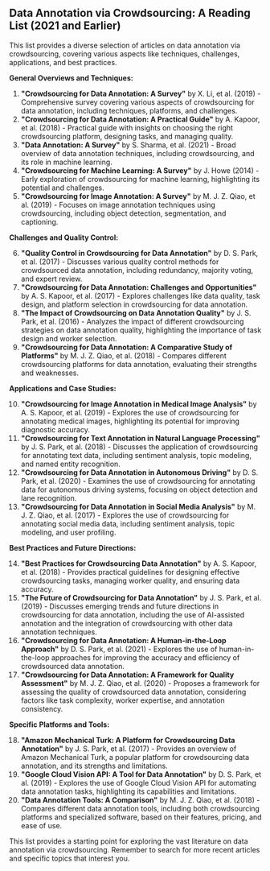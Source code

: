 ## Data Annotation via Crowdsourcing: A Reading List (2021 and Earlier)

This list provides a diverse selection of articles on data annotation via crowdsourcing, covering various aspects like techniques, challenges, applications, and best practices.

**General Overviews and Techniques:**

1. **"Crowdsourcing for Data Annotation: A Survey"** by X. Li, et al. (2019) - Comprehensive survey covering various aspects of crowdsourcing for data annotation, including techniques, platforms, and challenges.
2. **"Crowdsourcing for Data Annotation: A Practical Guide"** by A. Kapoor, et al. (2018) - Practical guide with insights on choosing the right crowdsourcing platform, designing tasks, and managing quality.
3. **"Data Annotation: A Survey"** by S. Sharma, et al. (2021) - Broad overview of data annotation techniques, including crowdsourcing, and its role in machine learning.
4. **"Crowdsourcing for Machine Learning: A Survey"** by J. Howe (2014) - Early exploration of crowdsourcing for machine learning, highlighting its potential and challenges.
5. **"Crowdsourcing for Image Annotation: A Survey"** by M. J.  Z.  Qiao, et al. (2019) - Focuses on image annotation techniques using crowdsourcing, including object detection, segmentation, and captioning.

**Challenges and Quality Control:**

6. **"Quality Control in Crowdsourcing for Data Annotation"** by D.  S.  Park, et al. (2017) - Discusses various quality control methods for crowdsourced data annotation, including redundancy, majority voting, and expert review.
7. **"Crowdsourcing for Data Annotation: Challenges and Opportunities"** by A.  S.  Kapoor, et al. (2017) - Explores challenges like data quality, task design, and platform selection in crowdsourcing for data annotation.
8. **"The Impact of Crowdsourcing on Data Annotation Quality"** by J.  S.  Park, et al. (2016) - Analyzes the impact of different crowdsourcing strategies on data annotation quality, highlighting the importance of task design and worker selection.
9. **"Crowdsourcing for Data Annotation: A Comparative Study of Platforms"** by M.  J.  Z.  Qiao, et al. (2018) - Compares different crowdsourcing platforms for data annotation, evaluating their strengths and weaknesses.

**Applications and Case Studies:**

10. **"Crowdsourcing for Image Annotation in Medical Image Analysis"** by A.  S.  Kapoor, et al. (2019) - Explores the use of crowdsourcing for annotating medical images, highlighting its potential for improving diagnostic accuracy.
11. **"Crowdsourcing for Text Annotation in Natural Language Processing"** by J.  S.  Park, et al. (2018) - Discusses the application of crowdsourcing for annotating text data, including sentiment analysis, topic modeling, and named entity recognition.
12. **"Crowdsourcing for Data Annotation in Autonomous Driving"** by D.  S.  Park, et al. (2020) - Examines the use of crowdsourcing for annotating data for autonomous driving systems, focusing on object detection and lane recognition.
13. **"Crowdsourcing for Data Annotation in Social Media Analysis"** by M.  J.  Z.  Qiao, et al. (2017) - Explores the use of crowdsourcing for annotating social media data, including sentiment analysis, topic modeling, and user profiling.

**Best Practices and Future Directions:**

14. **"Best Practices for Crowdsourcing Data Annotation"** by A.  S.  Kapoor, et al. (2018) - Provides practical guidelines for designing effective crowdsourcing tasks, managing worker quality, and ensuring data accuracy.
15. **"The Future of Crowdsourcing for Data Annotation"** by J.  S.  Park, et al. (2019) - Discusses emerging trends and future directions in crowdsourcing for data annotation, including the use of AI-assisted annotation and the integration of crowdsourcing with other data annotation techniques.
16. **"Crowdsourcing for Data Annotation: A Human-in-the-Loop Approach"** by D.  S.  Park, et al. (2021) - Explores the use of human-in-the-loop approaches for improving the accuracy and efficiency of crowdsourced data annotation.
17. **"Crowdsourcing for Data Annotation: A Framework for Quality Assessment"** by M.  J.  Z.  Qiao, et al. (2020) - Proposes a framework for assessing the quality of crowdsourced data annotation, considering factors like task complexity, worker expertise, and annotation consistency.

**Specific Platforms and Tools:**

18. **"Amazon Mechanical Turk: A Platform for Crowdsourcing Data Annotation"** by J.  S.  Park, et al. (2017) - Provides an overview of Amazon Mechanical Turk, a popular platform for crowdsourcing data annotation, and its strengths and limitations.
19. **"Google Cloud Vision API: A Tool for Data Annotation"** by D.  S.  Park, et al. (2019) - Explores the use of Google Cloud Vision API for automating data annotation tasks, highlighting its capabilities and limitations.
20. **"Data Annotation Tools: A Comparison"** by M.  J.  Z.  Qiao, et al. (2018) - Compares different data annotation tools, including both crowdsourcing platforms and specialized software, based on their features, pricing, and ease of use.

This list provides a starting point for exploring the vast literature on data annotation via crowdsourcing. Remember to search for more recent articles and specific topics that interest you.